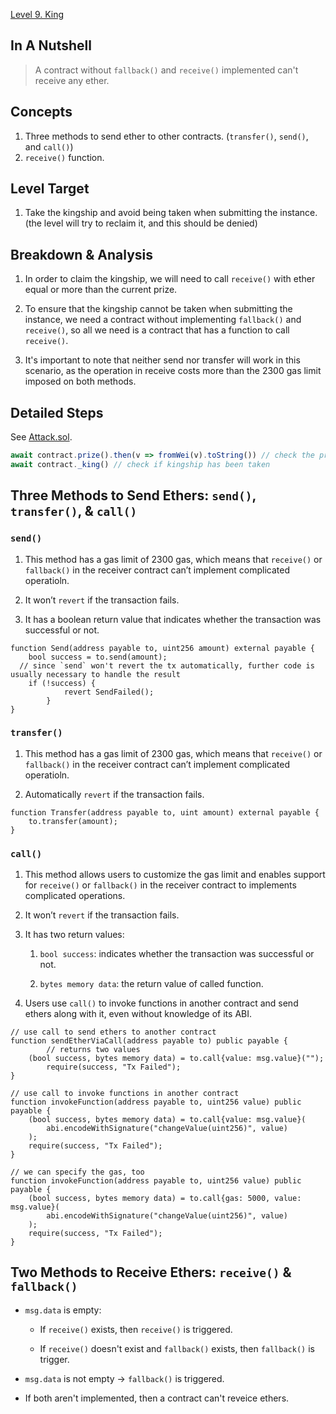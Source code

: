 [Level 9. King](https://ethernaut.openzeppelin.com/level/9)

## In A Nutshell

> A contract without `fallback()` and `receive()` implemented can't receive any ether.

## Concepts

1. Three methods to send ether to other contracts. (`transfer()`, `send()`, and `call()`)
2. `receive()` function.

## Level Target

1. Take the kingship and avoid being taken when submitting the instance. (the level will try to reclaim it, and this should be denied)

## Breakdown & Analysis

1. In order to claim the kingship, we will need to call `receive()` with ether equal or more than the current prize. 

2. To ensure that the kingship cannot be taken when submitting the instance, we need a contract without implementing `fallback()` and `receive()`, so all we need is a contract that has a function to call `receive()`.

3. It's important to note that neither send nor transfer will work in this scenario, as the operation in receive costs more than the 2300 gas limit imposed on both methods.

## Detailed Steps

See [Attack.sol](https://github.com/timou0911/Ethernaut-Solution-and-Explanation/blob/main/9.%20King%20%E2%98%85%E2%98%85%E2%98%85%E2%98%86%E2%98%86/Attack.sol).

```js
await contract.prize().then(v => fromWei(v).toString()) // check the prize required to take the kingship
await contract._king() // check if kingship has been taken
```
## Three Methods to Send Ethers: `send()`, `transfer()`, & `call()`

### `send()`

1. This method has a gas limit of 2300 gas, which means that `receive()` or `fallback()` in the receiver contract can’t implement complicated operatioln.

2. It won’t `revert` if the transaction fails.

3. It has a boolean return value that indicates whether the transaction was successful or not.

```Solidity
function Send(address payable to, uint256 amount) external payable {
	bool success = to.send(amount);
  // since `send` won't revert the tx automatically, further code is usually necessary to handle the result
	if (!success) {
        	revert SendFailed();
    	}
}
```

### `transfer()`

1. This method has a gas limit of 2300 gas, which means that `receive()` or `fallback()` in the receiver contract can’t implement complicated operatioln.

2. Automatically `revert` if the transaction fails.

```Solidity
function Transfer(address payable to, uint amount) external payable {
	to.transfer(amount);
}
```

### `call()`

1. This method allows users to customize the gas limit and enables support for `receive()` or `fallback()` in the receiver contract to implements complicated operations.

2. It won’t `revert` if the transaction fails.

3. It has two return values:

    1. `bool success`: indicates whether the transaction was successful or not.
    
    2. `bytes memory data`: the return value of called function.

4. Users use `call()` to invoke functions in another contract and send ethers along with it, even without knowledge of its ABI.

```Solidity
// use call to send ethers to another contract
function sendEtherViaCall(address payable to) public payable {
     	// returns two values
   	(bool success, bytes memory data) = to.call{value: msg.value}("");
    	require(success, "Tx Failed");
}

// use call to invoke functions in another contract
function invokeFunction(address payable to, uint256 value) public payable {
	(bool success, bytes memory data) = to.call{value: msg.value}(
		abi.encodeWithSignature("changeValue(uint256)", value)
	);
	require(success, "Tx Failed");
}

// we can specify the gas, too
function invokeFunction(address payable to, uint256 value) public payable {
	(bool success, bytes memory data) = to.call{gas: 5000, value: msg.value}(
		abi.encodeWithSignature("changeValue(uint256)", value)
	);
	require(success, "Tx Failed");
}
```

## Two Methods to Receive Ethers: `receive()` & `fallback()`

* `msg.data` is empty:
  
  * If `receive()` exists, then `receive()` is triggered.
 
  * If `receive()` doesn't exist and `fallback()` exists, then `fallback()` is trigger.

* `msg.data` is not empty → `fallback()` is triggered.

* If both aren't implemented, then a contract can't reveice ethers.
